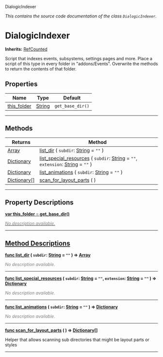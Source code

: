 
<div class="header-banner purple">
<div class="header-label purple">DialogicIndexer</div>
</div>

*This contains the source code documentation of the class `DialogicIndexer`.*
        
# DialogicIndexer
**Inherits:** [RefCounted](https://docs.godotengine.org/en/latest/classes/class_refcounted.html#class-refcounted)

Script that indexes events, subsystems, settings pages and more. 
Place a script of this type in every folder in "addons/Events". 
Overwrite the methods to return the contents of that folder.
## Properties
Name | Type | Default 
--- | --- | --- 
[<span class="hljs-title">this_folder</span>](#property-this_folder) | [String](https://docs.godotengine.org/en/latest/classes/class_string.html#class-string) |  `get_base_dir()` 
--- 

## Methods
Returns | Method 
--- | --- 
<span class="hljs-attribute">[Array](https://docs.godotengine.org/en/latest/classes/class_array.html#class-array)</span> | [<span class="hljs-title">list_dir</span>](#method-list_dir) ( `subdir`: [String](https://docs.godotengine.org/en/latest/classes/class_string.html#class-string) = `""` ) 
<span class="hljs-attribute">[Dictionary](https://docs.godotengine.org/en/latest/classes/class_dictionary.html#class-dictionary)</span> | [<span class="hljs-title">list_special_resources</span>](#method-list_special_resources) ( `subdir`: [String](https://docs.godotengine.org/en/latest/classes/class_string.html#class-string) = `""`, `extension`: [String](https://docs.godotengine.org/en/latest/classes/class_string.html#class-string) = `""` ) 
<span class="hljs-attribute">[Dictionary](https://docs.godotengine.org/en/latest/classes/class_dictionary.html#class-dictionary)</span> | [<span class="hljs-title">list_animations</span>](#method-list_animations) ( `subdir`: [String](https://docs.godotengine.org/en/latest/classes/class_string.html#class-string) = `""` ) 
<span class="hljs-attribute">[Dictionary[]](https://docs.godotengine.org/en/latest/classes/class_dictionary.html#class-dictionary)</span> | [<span class="hljs-title">scan_for_layout_parts</span>](#method-scan_for_layout_parts) ( ) 
--- 
## Property Descriptions



<a class="header" id="property-this_folder" href="#property-this_folder">**<span class="hljs-attribute">var</span> <span class="hljs-title">this_folder</span> <span style = "color: gray"> = </span> get_base_dir()** 



 <span style = "color: gray">*No description available.*</span> 

---

## Method Descriptions



<a class="header" id="method-list_dir" href="#method-list_dir">**<span class="hljs-attribute">func</span> [<span class="hljs-title">list_dir</span>](#method-list_dir) ( `subdir`: [String](https://docs.godotengine.org/en/latest/classes/class_string.html#class-string) = `""` )</a>  ⇒ <span class="hljs-attribute">[Array](https://docs.godotengine.org/en/latest/classes/class_array.html#class-array)</span>** 



 <span style = "color: gray">*No description available.*</span> 

---



<a class="header" id="method-list_special_resources" href="#method-list_special_resources">**<span class="hljs-attribute">func</span> [<span class="hljs-title">list_special_resources</span>](#method-list_special_resources) ( `subdir`: [String](https://docs.godotengine.org/en/latest/classes/class_string.html#class-string) = `""`, `extension`: [String](https://docs.godotengine.org/en/latest/classes/class_string.html#class-string) = `""` )</a>  ⇒ <span class="hljs-attribute">[Dictionary](https://docs.godotengine.org/en/latest/classes/class_dictionary.html#class-dictionary)</span>** 



 <span style = "color: gray">*No description available.*</span> 

---



<a class="header" id="method-list_animations" href="#method-list_animations">**<span class="hljs-attribute">func</span> [<span class="hljs-title">list_animations</span>](#method-list_animations) ( `subdir`: [String](https://docs.godotengine.org/en/latest/classes/class_string.html#class-string) = `""` )</a>  ⇒ <span class="hljs-attribute">[Dictionary](https://docs.godotengine.org/en/latest/classes/class_dictionary.html#class-dictionary)</span>** 



 <span style = "color: gray">*No description available.*</span> 

---



<a class="header" id="method-scan_for_layout_parts" href="#method-scan_for_layout_parts">**<span class="hljs-attribute">func</span> [<span class="hljs-title">scan_for_layout_parts</span>](#method-scan_for_layout_parts) ( )</a>  ⇒ <span class="hljs-attribute">[Dictionary[]](https://docs.godotengine.org/en/latest/classes/class_dictionary.html#class-dictionary)</span>** 



Helper that allows scanning sub directories that might be layout parts or styles

---

